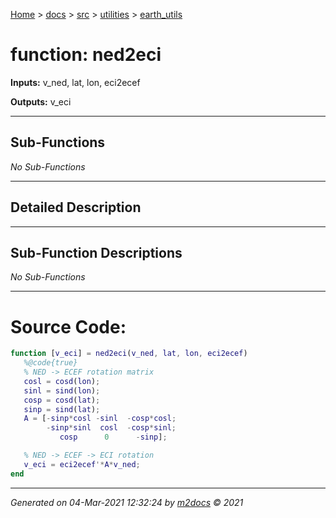 [Home](../../../index.md) > [docs](../../../docs_index.md) > [src](../../src_index.md) > [utilities](../utilities_index.md) > [earth_utils](earth_utils_index.md)  


# function: ned2eci



**Inputs:** v_ned, lat, lon, eci2ecef

**Outputs:** v_eci

 ***

## Sub-Functions

*No Sub-Functions*

 ***

## Detailed Description



 ***

## Sub-Function Descriptions

*No Sub-Functions*

 
 *** 

# Source Code:

 ```matlab 
 function [v_eci] = ned2eci(v_ned, lat, lon, eci2ecef)
    %@code{true}
    % NED -> ECEF rotation matrix
    cosl = cosd(lon);
    sinl = sind(lon);
    cosp = cosd(lat);
    sinp = sind(lat);
    A = [-sinp*cosl -sinl  -cosp*cosl;
         -sinp*sinl  cosl  -cosp*sinl;
            cosp      0      -sinp];

    % NED -> ECEF -> ECI rotation
    v_eci = eci2ecef'*A*v_ned;
end 
``` 
 
***

*Generated on 04-Mar-2021 12:32:24 by [m2docs](https://github.com/crgnam-research/m2docs) © 2021*
